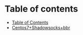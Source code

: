 # Table of contents

* [Table of Contents](README.md)
* [Centos7+Shadowsocks+bbr](centos7-da-jian-ss+bbr-jia-su.md)

